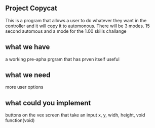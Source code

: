 ## Project Copycat

This is a program that allows a user to do whatever they want in the controller and it will copy it to automonous. 
There will be 3 modes. 15 second automous and a mode for the 1.00 skills challange 

## what we have 

a working pre-apha prgram that has prven itself useful

## what we need

more user options 


## what could you implement

buttons on the vex screen that take an input x, y, widh, height, void function(void)
